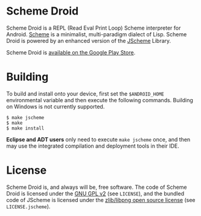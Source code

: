 # Scheme Droid

Scheme Droid is a REPL (Read Eval Print Loop) Scheme interpreter for Android. [Scheme](http://en.wikipedia.org/wiki/Scheme_%28programming_language%29) is a minimalist, multi-paradigm dialect of Lisp. Scheme Droid is powered by an enhanced version of the [JScheme](http://jscheme.sourceforge.net/jscheme/main.html) Library.

Scheme Droid is [available on the Google Play Store](https://market.android.com/details?id=net.meltingwax.schemedroid&hl=en).

# Building

To build and install onto your device, first set the ``$ANDROID_HOME`` environmental variable and then execute the following commands. Building on Windows is not currently supported.

    $ make jscheme
    $ make
    $ make install

**Eclipse and ADT users** only need to execute ``make jscheme`` once, and then may use the integrated compilation and deployment tools in their IDE.

# License

Scheme Droid is, and always will be, free software. The code of Scheme Droid is licensed under the [GNU GPL v2](http://www.gnu.org/licenses/gpl-2.0.html) (see ``LICENSE``), and the bundled code of JScheme is licensed under the [zlib/libpng open source license](http://www.libpng.org/pub/png/src/libpng-LICENSE.txt) (see ``LICENSE.jscheme``).
